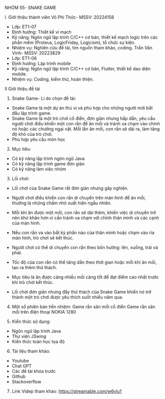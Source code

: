   NHÓM 55- SNAKE GAME 

I. Giới thiệu thành viên
Võ Phi Thức- MSSV: 20224158
-	Lớp: ET1-07
-	Định hướng: Thiết kế vi mạch 
-	Kỹ năng: Ngôn ngữ lập trình C/C++ cơ bản, thiết kế mạch logic trên các phần mềm (Proteus, LogicFriday, Logicism), tổ chức sự kiện.
-	Nhiệm vụ: Nghiên cứu đề tài, tìm nguồn tham khảo, coding.
Trần Văn Vinh- MSSV: 20223829
-	Lớp: ET1-06
-	Định hướng: Lập trình mobile 
-	Kỹ năng: Ngôn ngữ lập trình C/C++ cơ bản, Flutter, thiết kế dao diện mobile.
-	Nhiệm vụ: Coding, kiểm thử, hoàn thiện.

II Giới thiệu đề tài
1.	Snake Game- Lí do chọn đề tài:
- Snake Game là một dự án thú vị và phù hợp cho những người mới bắt đầu lập trình game. 
- Snake Game là một trò chơi cổ điển, đơn giản nhưng hấp dẫn, yêu cầu người chơi điều khiển một con rắn để ăn mồi và tránh va chạm vào chính nó hoặc các chướng ngại vật. Mỗi lần ăn mồi, con rắn sẽ dài ra, làm tăng độ khó của trò chơi.
- Phù hợp yêu cầu môn học
 
2.	Mục tiêu:
-	Có kỹ năng lập trình ngôn ngữ Java
-	Có kỹ năng lập trình game đơn giản 
-	Có kỹ năng làm việc nhóm

3.	Lối chơi:
-	Lối chơi của Snake Game rất đơn giản nhưng gây nghiện.

-	Người chơi điều khiển con rắn di chuyển trên màn hình để ăn mồi, thường là những chấm nhỏ xuất hiện ngẫu nhiên.

-	Mỗi khi ăn được một mồi, con rắn sẽ dài thêm, khiến việc di chuyển trở nên khó khăn hơn vì cần tránh va chạm với chính thân mình và các cạnh của màn hình.

-	Nếu con rắn va vào bất kỳ phần nào của thân mình hoặc chạm vào rìa màn hình, trò chơi sẽ kết thúc.

-	Người chơi có thể di chuyển con rắn theo bốn hướng: lên, xuống, trái và phải.

-	Tốc độ của con rắn có thể tăng dần theo thời gian hoặc mỗi khi ăn mồi, tạo ra thêm thử thách.

-	Mục tiêu là ăn được càng nhiều mồi càng tốt để đạt điểm cao nhất trước khi trò chơi kết thúc.

-	Lối chơi đơn giản nhưng đầy thử thách của Snake Game khiến nó trở thành một trò chơi được yêu thích suốt nhiều năm qua.

4.	Một số phiên bản tiền nhiệm:
              Game rắn săn mồi cổ điển
  Game rắn săn mồi trên điện thoại NOKIA 1280

5.	Kiến thức sử dụng:
-	Ngôn ngữ lập trình Java
-	Thư viện JSwing
-	Kiến thức toán học tọa độ 

6.	Tài liệu tham khảo:
-	Youtube
-	Chat GPT
-	Các đề tài khóa trước
-	Github
-	Stackoverflow
  
7.	Link Videp tham khảo: 
https://streamable.com/w6vlu1 


 


